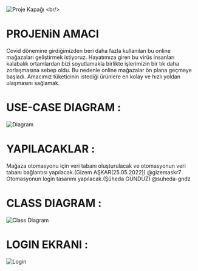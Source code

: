 ![Proje Kapağı]([https://github.com/Iskenderun-Technical-University/proje-onerisi-ymg_su-giz-magazalari/blob/main/image/%C5%9EU-G%C4%B0Z%20BUT%C4%B0K%20MA%C4%9EAZASI.png](https://github.com/Iskenderun-Technical-University/su-giz_magazalari/blob/master/image/ŞU-GİZ%20BUTİK%20MAĞAZASI.png))
<br/>


# PROJENiN AMACI
Covid dönemine girdiğimizden beri daha fazla kullanılan bu online mağazaları geliştirmek istiyoruz. Hayatımıza giren bu virüs insanları kalabalık ortamlardan bizi soyutlamakla
birlikte işlerimizin bir tık daha zorlaşmasına sebep oldu. Bu nedenle online mağazalar ön plana geçmeye başladı.
Amacımız tüketicinin istediği ürünlere en kolay ve hızlı yoldan ulaşmasını sağlamak. 

# USE-CASE DIAGRAM : 
![Diagram]([https://github.com/Iskenderun-Technical-University/proje-onerisi-ymg_su-giz-magazalari/blob/main/image/Use%20case%20diagram.png](https://github.com/Iskenderun-Technical-University/su-giz_magazalari/blob/master/image/Use%20case%20diagram.png))

# YAPILACAKLAR : <br/>
Mağaza otomasyonu için veri tabanı oluşturulacak ve otomasyonun veri tabanı bağlantısı yapılacak.(Gizem AŞKAR(25.05.2022)) @gizemaskr7 <br/>
Otomasyonun login tasarımı yapılacak.(Şüheda GÜNDÜZ) @suheda-gndz <br/>

# CLASS DIAGRAM : 
![Class Diagram]([https://github.com/Iskenderun-Technical-University/proje-onerisi-ymg_su-giz-magazalari/blob/main/image/Class%20Diagram.png](https://github.com/Iskenderun-Technical-University/su-giz_magazalari/blob/master/image/Class%20Diagram.png))

# LOGIN EKRANI : 
![Login]([https://github.com/Iskenderun-Technical-University/proje-onerisi-ymg_su-giz-magazalari/blob/main/image/login.png](https://github.com/Iskenderun-Technical-University/su-giz_magazalari/blob/master/image/Login%20Ekranı.png))
